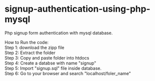 # signup-authentication-using-php-mysql
Php signup form authentication with mysql database.

How to Run the code:<br>
Step 1: download the zipp file<br>
Step 2: Extract the folder<br>
Step 3: Copy and paste folder into htdocs<br>
Step 4: Create a databse with name "signup"<br>
Step 5: Import "signup.sql" file inside database.<br>
Step 6: Go to your browser and search "localhost/foler_name"
